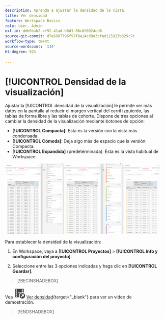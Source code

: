 ```yaml
---
description: Aprenda a ajustar la densidad de la vista.
title: Ver densidad
feature: Workspace Basics
role: User, Admin
exl-id: ddb9bab2-cf92-41ad-b8d1-86c626024ed6
source-git-commit: d7a6867796f97f8a14cd8a3cfad115923b329c7c
workflow-type: tm+mt
source-wordcount: '114'
ht-degree: 92%

---
```


# [!UICONTROL Densidad de la visualización]

Ajustar la [!UICONTROL densidad de la visualización] le permite ver más datos en la pantalla al reducir el margen vertical del carril izquierdo, las tablas de forma libre y las tablas de cohorte. Dispone de tres opciones al cambiar la densidad de la visualización mediante botones de opción:

- **[!UICONTROL Compacta]**: Esta es la versión con la vista más condensada.
- **[!UICONTROL Cómoda]**: Deja algo más de espacio que la versión Compacta.
- **[!UICONTROL Expandida]** (predeterminada): Esta es la vista habitual de Workspace.

![](assets/view-density.png)

Para establecer la densidad de la visualización:

1. En Workspace, vaya a **[!UICONTROL Proyectos]** > **[!UICONTROL Info y configuración del proyecto]**.

1. Seleccione entre las 3 opciones indicadas y haga clic en **[!UICONTROL Guardar]**.


>[!BEGINSHADEBOX]

Vea ![VideoCheckedOut](/help/assets/icons/VideoCheckedOut.svg) [Ver densidad](https://video.tv.adobe.com/v/40313?quality=12&learn=on&captions=spa){target="_blank"} para ver un vídeo de demostración.

>[!ENDSHADEBOX]


